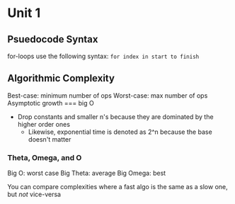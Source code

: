 # Unit 1
## Psuedocode Syntax
for-loops use the following syntax: `for index in start to finish`

## Algorithmic Complexity
Best-case: minimum number of ops
Worst-case: max number of ops
Asymptotic growth === big O
- Drop constants and smaller n's because they are dominated by the higher order ones
    - Likewise, exponential time is denoted as 2^n because the base doesn't matter

### Theta, Omega, and O
Big O: worst case
Big Theta: average
Big Omega: best

You can compare complexities where a fast algo is the same as a slow one, but *not* vice-versa
